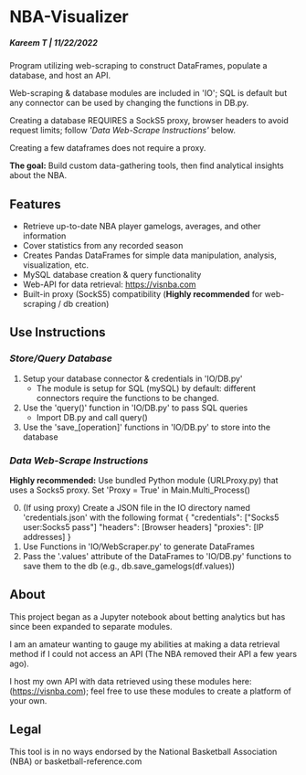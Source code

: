 # NBA-Visualizer
##### *Kareem T | 11/22/2022*

Program utilizing web-scraping to construct DataFrames, populate a database, and host an API.

Web-scraping & database modules are included in 'IO'; SQL is default but any connector can be used by changing the functions in DB.py.

Creating a database REQUIRES a SockS5 proxy, browser headers to avoid request limits; follow *'Data Web-Scrape Instructions'* below.

Creating a few dataframes does not require a proxy.


**The goal:** Build custom data-gathering tools, then find analytical insights about the NBA.


## Features

- Retrieve up-to-date NBA player gamelogs, averages, and other information
- Cover statistics from any recorded season
- Creates Pandas DataFrames for simple data manipulation, analysis, visualization, etc.
- MySQL database creation & query functionality
- Web-API for data retrieval: https://visnba.com
- Built-in proxy (SockS5) compatibility (**Highly recommended** for web-scraping / db creation)

## Use Instructions
### *Store/Query Database*
1. Setup your database connector & credentials in 'IO/DB.py'
   - The module is setup for SQL (mySQL) by default: different connectors require the functions to be changed.
2. Use the 'query()' function in 'IO/DB.py' to pass SQL queries
   - Import DB.py and call query()
3. Use the 'save_[operation]' functions in 'IO/DB.py' to store into the database

### *Data Web-Scrape Instructions*
**Highly recommended:** Use bundled Python module (URLProxy.py) that uses a Socks5 proxy. Set 'Proxy = True' in Main.Multi_Process()

0. (If using proxy) Create a JSON file in the IO directory named 'credentials.json' with the following format
{
    "credentials": ["Socks5 user:Socks5 pass"]
    "headers": [Browser headers]
    "proxies": [IP addresses]
}
1. Use Functions in 'IO/WebScraper.py' to generate DataFrames
2. Pass the '.values' attribute of the DataFrames to 'IO/DB.py' functions to save them to the db (e.g., db.save_gamelogs(df.values))

## About

This project began as a Jupyter notebook about betting analytics but has since been expanded to separate modules.

I am an amateur wanting to gauge my abilities at making a data retrieval method if I could not access an API (The NBA removed their API a few years ago).

I host my own API with data retrieved using these modules here: (https://visnba.com); feel free to use these modules to create a platform of your own.

## Legal
This tool is in no ways endorsed by the National Basketball Association (NBA) or basketball-reference.com
